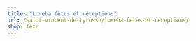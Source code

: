 ```yaml
---
title: "Loreba fêtes et réceptions"
url: /saint-vincent-de-tyrosse/loreba-fetes-et-receptions/
shop: fête
---
```


